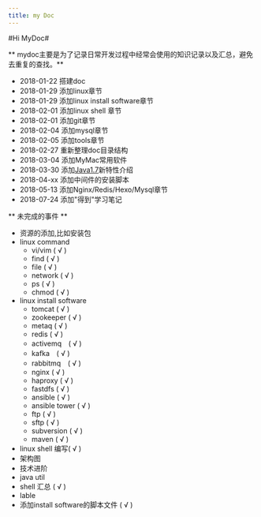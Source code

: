```yaml
---
title: my Doc
---
```

 
#Hi MyDoc#

** mydoc主要是为了记录日常开发过程中经常会使用的知识记录以及汇总，避免去重复的查找。**

- 2018-01-22 搭建doc
- 2018-01-29 添加linux章节
- 2018-01-29 添加linux install software章节
- 2018-02-01 添加linux shell 章节
- 2018-02-01 添加git章节
- 2018-02-04 添加mysql章节
- 2018-02-05 添加tools章节
- 2018-02-27 重新整理doc目录结构
- 2018-03-04 添加MyMac常用软件
- 2018-03-30 添加[Java1.7](language/java/index.html#JDK1-7-新特性)新特性介绍
- 2018-04-xx 添加中间件的安装脚本
- 2018-05-13 添加Nginx/Redis/Hexo/Mysql章节
- 2018-07-24 添加"得到"学习笔记

** 未完成的事件 **

- 资源的添加,比如安装包
- linux command
  - vi/vim ( √ )
  - find ( √ )
  - file ( √ )
  - network ( √ )
  - ps  ( √ )
  - chmod  ( √ )
- linux install software
  - tomcat ( √ )
  - zookeeper ( √ )
  - metaq ( √ )
  - redis ( √ )
  - activemq　( √ )
  - kafka　( √ )
  - rabbitmq　( √ )
  - nginx ( √ )
  - haproxy ( √ )
  - fastdfs ( √ )
  - ansible ( √ )
  - ansible tower ( √ )
  - ftp ( √ )
  - sftp ( √ )
  - subversion ( √ )
  - maven ( √ )
- linux shell 编写( √ )
- 架构图
- 技术进阶
- java util
- shell 汇总 ( √ )
- lable
- 添加install software的脚本文件 ( √ )